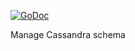 [![GoDoc](http://godoc.org/github.com/dollarshaveclub/go-lib/cassandra?status.png)](http://godoc.org/github.com/dollarshaveclub/go-lib/cassandra)

Manage Cassandra schema

